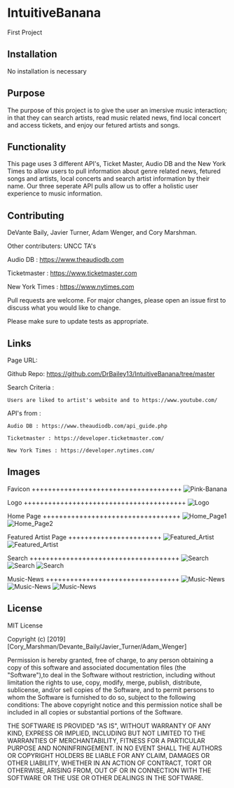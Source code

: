 # IntuitiveBanana
First Project 

## Installation

No installation is necessary

## Purpose
The purpose of this project is to give the user an imersive music interaction; in that they can search artists, read music related news, find local concert and access tickets, and enjoy our fetured artists and songs. 

## Functionality

This page uses 3 different API's, Ticket Master, Audio DB and the New York Times to allow users to pull information about genre related news, fetured songs and artists, local concerts and search artist information by their name. Our three seperate API pulls allow us to offer a holistic user experience to music information. 

## Contributing

DeVante Baily, Javier Turner, Adam Wenger, and Cory Marshman. 

Other contributers: UNCC TA's

Audio DB : https://www.theaudiodb.com 

Ticketmaster : https://www.ticketmaster.com

New York Times : https://www.nytimes.com

Pull requests are welcome. For major changes, please open an issue first to discuss what you would like to change.

Please make sure to update tests as appropriate.

## Links

Page URL: 

Github Repo: https://github.com/DrBailey13/IntuitiveBanana/tree/master

Search Criteria : 

    Users are liked to artist's website and to https://www.youtube.com/

API's from : 

    Audio DB : https://www.theaudiodb.com/api_guide.php

    Ticketmaster : https://developer.ticketmaster.com/

    New York Times : https://developer.nytimes.com/

## Images

Favicon +++++++++++++++++++++++++++++++++++++
![Pink-Banana](assets/images/pink-banana-favicon.png)

Logo ++++++++++++++++++++++++++++++++++++++++
![Logo](assets/images/intuitive_banana.png)

Home Page ++++++++++++++++++++++++++++++++++
![Home_Page1](assets/images/home_page/home_page1.png)
![Home_Page2](assets/images/home_page/home_page2.png)

Featured Artist Page +++++++++++++++++++++++
![Featured_Artist](assets/images/featured_artist/featured_artist1.png)
![Featured_Artist](assets/images/featured_artist/featured_artist2.png)

Search +++++++++++++++++++++++++++++++++++++
![Search](assets/images/search/search1.png)
![Search](assets/images/search/search2.png)
![Search](assets/images/search/search3.png)

Music-News +++++++++++++++++++++++++++++++++
![Music-News](assets/images/music_news/music_news1.png)
![Music-News](assets/images/music_news/music_news2.png)
![Music-News](assets/images/music_news/music_news3.png)


## License
MIT License

Copyright (c) [2019] [Cory_Marshman/Devante_Baily/Javier_Turner/Adam_Wenger]

Permission is hereby granted, free of charge, to any person obtaining a copy of this software and associated documentation files (the "Software"),to deal in the Software without restriction, including without limitation the rights to use, copy, modify, merge, publish, distribute, sublicense, and/or sell copies of the Software, and to permit persons to whom the Software is furnished to do so, subject to the following conditions: The above copyright notice and this permission notice shall be included in all copies or substantial portions of the Software.

THE SOFTWARE IS PROVIDED "AS IS", WITHOUT WARRANTY OF ANY KIND, EXPRESS OR IMPLIED, INCLUDING BUT NOT LIMITED TO THE WARRANTIES OF MERCHANTABILITY, FITNESS FOR A PARTICULAR PURPOSE AND NONINFRINGEMENT. IN NO EVENT SHALL THE AUTHORS OR COPYRIGHT HOLDERS BE LIABLE FOR ANY CLAIM, DAMAGES OR OTHER LIABILITY, WHETHER IN AN ACTION OF CONTRACT, TORT OR OTHERWISE, ARISING FROM, OUT OF OR IN CONNECTION WITH THE SOFTWARE OR THE USE OR OTHER DEALINGS IN THE SOFTWARE.